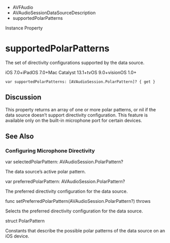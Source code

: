 

- AVFAudio
- AVAudioSessionDataSourceDescription
-  supportedPolarPatterns 

Instance Property

# supportedPolarPatterns

The set of directivity configurations supported by the data source.

iOS 7.0+iPadOS 7.0+Mac Catalyst 13.1+tvOS 9.0+visionOS 1.0+

``` source
var supportedPolarPatterns: [AVAudioSession.PolarPattern]? { get }
```

## Discussion

This property returns an array of one or more polar patterns, or nil if the data source doesn’t support directivity configuration. This feature is available only on the built-in microphone port for certain devices.

## See Also

### Configuring Microphone Directivity

var selectedPolarPattern: AVAudioSession.PolarPattern?

The data source’s active polar pattern.

var preferredPolarPattern: AVAudioSession.PolarPattern?

The preferred directivity configuration for the data source.

func setPreferredPolarPattern(AVAudioSession.PolarPattern?) throws

Selects the preferred directivity configuration for the data source.

struct PolarPattern

Constants that describe the possible polar patterns of the data source on an iOS device.

